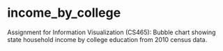 # income_by_college
Assignment for Information Visualization (CS465): Bubble chart showing state household income by college education from 2010 census data.   
